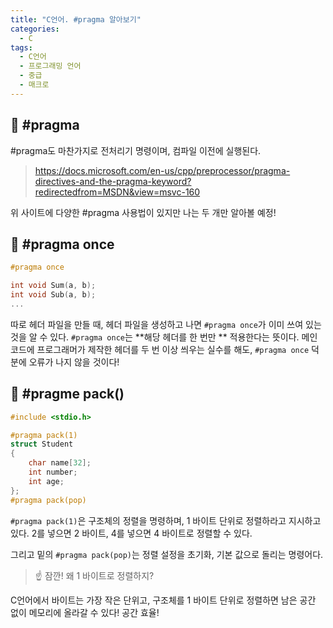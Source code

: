 ```yaml
---
title: "C언어. #pragma 알아보기"
categories:
  - C
tags:
  - C언어
  - 프로그래밍 언어
  - 중급
  - 매크로
---
```


## 🌟 #pragma

#pragma도 마찬가지로 전처리기 명령이며, 컴파일 이전에 실행된다.

> https://docs.microsoft.com/en-us/cpp/preprocessor/pragma-directives-and-the-pragma-keyword?redirectedfrom=MSDN&view=msvc-160

위 사이트에 다양한 #pragma 사용법이 있지만 나는 두 개만 알아볼 예정! 

## 🌟 #pragma once

```c
#pragma once

int void Sum(a, b);
int void Sub(a, b);
...
```

따로 헤더 파일을 만들 때, 헤더 파일을 생성하고 나면 `#pragma once`가 이미 쓰여 있는 것을 알 수 있다. `#pragma once`는 **해당 헤더를 한 번만 ** 적용한다는 뜻이다. 메인 코드에 프로그래머가 제작한 헤더를 두 번 이상 씌우는 실수를 해도, `#pragma once` 덕분에 오류가 나지 않을 것이다!





## 🌟 #pragme pack()

```c
#include <stdio.h>

#pragma pack(1)
struct Student
{
    char name[32];
    int number;
    int age;
};
#pragma pack(pop)
```

`#pragma pack(1)`은 구조체의 정렬을 명령하며, 1 바이트 단위로 정렬하라고 지시하고 있다. 2를 넣으면 2 바이트, 4를 넣으면 4 바이트로 정렬할 수 있다.



그리고 밑의 `#pragma pack(pop)`는 정렬 설정을 초기화, 기본 값으로 돌리는 명령어다.



> ☝ 잠깐! 왜 1 바이트로 정렬하지?

C언어에서 바이트는 가장 작은 단위고, 구조체를 1 바이트 단위로 정렬하면 남은 공간 없이 메모리에 올라갈 수 있다! 공간 효율!

